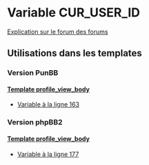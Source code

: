 # Variable CUR_USER_ID
[Explication sur le forum des forums](http://forum.forumactif.com/t294113-listing-des-variables#CUR_USER_ID)
## Utilisations dans les templates
### Version PunBB
#### [Template profile_view_body](punbb/profile_view_body.md)
* [Variable à la ligne 163](../punbb/profile_view_body.tpl#L163)
### Version phpBB2
#### [Template profile_view_body](subsilver/profile_view_body.md)
* [Variable à la ligne 177](../subsilver/profile_view_body.tpl#L177)